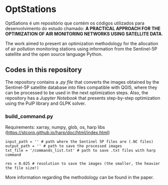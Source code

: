 # OptStations

OptSations é um repositório que contém os códigos utilizados para desenvolvimento do estudo chamado: **A PRACTICAL APPROACH FOR THE OPTIMIZATION OF AIR MONITORING NETWORKS USING SATELLITE DATA**.

The work aimed to present an optimization methodology for the allocation of air pollution monitoring stations using information from the Sentinel-5P satellite and the open source language Python.

## Codes in this repository

The repository contains a *.py file* that converts the images obtained by the Sentinel-5P satellite database into files compatible with QGIS, where they can be processed to be used in the next optimization steps. Also, the repository has a *Jupyter Notebook* that presents step-by-step optimization using the PulP library and GLPK solver.

### build_command.py

Requirements: xarray, numpy, glob, os, harp libs (https://stcorp.github.io/harp/doc/html/index.html)
 
  
    input_path = '' # path where the Sentinel 5P files are (.NC files)
    output_path = '' # path to save the processed images
    txt_file = '/commands_list.txt' # path to save .txt files with harp command
    
    res = 0.025 # resolution to save the images (the smaller, the heavier the file size!)
    
More information regarding the methodology can be found in the paper.
